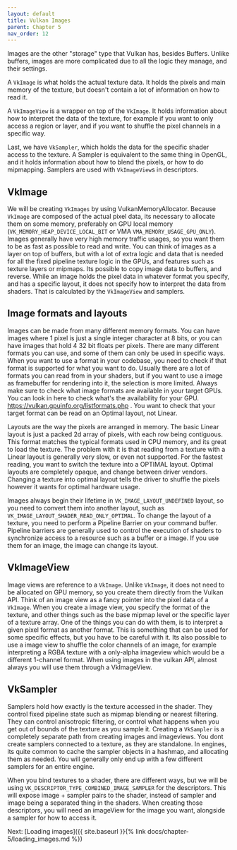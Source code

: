 ```yaml
---
layout: default
title: Vulkan Images
parent: Chapter 5
nav_order: 12
---
```



Images are the other "storage" type that Vulkan has, besides Buffers. Unlike buffers, images are more complicated due to all the logic they manage, and their settings.

A `VkImage` is what holds the actual texture data. It holds the pixels and main memory of the texture, but doesn't contain a lot of information on how to read it.

A `VkImageView` is a wrapper on top of the `VkImage`. It holds information about how to interpret the data of the texture, for example if you want to only access a region or layer, and if you want to shuffle the pixel channels in a specific way.

Last, we have `VkSampler`, which holds the data for the specific shader access to the texture. A Sampler is equivalent to the same thing in OpenGL, and it holds information about how to blend the pixels, or how to do mipmapping. Samplers are used with `VkImageView`s in descriptors.

## VkImage
We will be creating `VkImages` by using VulkanMemoryAllocator. Because `VkImage` are composed of the actual pixel data, its necessary to allocate them on some memory, preferably on GPU local memory (`VK_MEMORY_HEAP_DEVICE_LOCAL_BIT` or VMA `VMA_MEMORY_USAGE_GPU_ONLY`). Images generally have very high memory traffic usages, so you want them to be as fast as possible to read and write. 
You can think of images as a layer on top of buffers, but with a lot of extra logic and data that is needed for all the fixed pipeline texture logic in the GPUs, and features such as texture layers or mipmaps. Its possible to copy image data to buffers, and reverse. 
While an image holds the pixel data in whatever format you specify, and has a specific layout, it does not specify how to interpret the data from shaders. That is calculated by the `VkImageView` and samplers.

## Image formats and layouts

Images can be made from many different memory formats. You can have images where 1 pixel is just a single integer character at 8 bits, or you can have images that hold 4 32 bit floats per pixels. There are many different formats you can use, and some of them can only be used in specific ways. When you want to use a format in your codebase, you need to check if that format is supported for what you want to do. Usually there are a lot of formats you can read from in your shaders, but if you want to use a image as framebuffer for rendering into it, the selection is more limited.  Always make sure to check what image formats are available in your target GPUs. You can look in here to check what's the availability for your GPU. https://vulkan.gpuinfo.org/listformats.php . You want to check that your target format can be read on an Optimal layout, not Linear.

Layouts are the way the pixels are arranged in memory. The basic Linear layout is just a packed 2d array of pixels, with each row being contiguous. This format matches the typical formats used in CPU memory, and its great to load the texture. The problem with it is that reading from a texture with a Linear layout is generally very slow, or even not supported. For the fastest reading, you want to switch the texture into a OPTIMAL layout. Optimal layouts are completely opaque, and change between driver vendors. Changing a texture into optimal layout tells the driver to shuffle the pixels however it wants for optimal hardware usage.
 
Images always begin their lifetime in `VK_IMAGE_LAYOUT_UNDEFINED` layout, so you need to convert them into another layout, such as `VK_IMAGE_LAYOUT_SHADER_READ_ONLY_OPTIMAL`. To change the layout of a texture, you need to perform a Pipeline Barrier on your command buffer. Pipeline barriers are generally used to control the execution of shaders to synchronize access to a resource such as a buffer or a image. If you use them for an image, the image can change its layout.

## VkImageView
Image views are reference to a `VkImage`. Unlike `VkImage`, it does not need to be allocated on GPU memory, so you create them directly from the Vulkan API. Think of an image view as a fancy pointer into the pixel data of a `VkImage`. When you create a image view, you specify the format of the texture, and other things such as the base mipmap level or the specific layer of a texture array.
One of the things you can do with them, is to interpret a given pixel format as another format. This is something that can be used for some specific effects, but you have to be careful with it. Its also possible to use a image view to shuffle the color channels of an image, for example interpreting a RGBA texture with a only-alpha imageview which would be a different 1-channel format. 
When using images in the vulkan API, almost always you will use them through a VkImageView. 

## VkSampler
Samplers hold how exactly is the texture accessed in the shader. They control fixed pipeline state such as mipmap blending or nearest filtering. They can control anisotropic filtering, or control what happens when you get out of bounds of the texture as you sample it. 
Creating a `VkSampler` is a completely separate path from creating images and imageviews. You dont create samplers connected to a texture, as they are standalone. In engines, its quite common to cache the sampler objects in a hashmap, and allocating them as needed. You will generally only end up with a few different samplers for an entire engine.

When you bind textures to a shader, there are different ways, but we will be using `VK_DESCRIPTOR_TYPE_COMBINED_IMAGE_SAMPLER` for the descriptors. This will expose image + sampler pairs to the shader, instead of sampler and image being a separated thing in the shaders. When creating those descriptors, you will need an imageView for the image you want, alongside a sampler for how to access it.



Next: [Loading images]({{ site.baseurl }}{% link docs/chapter-5/loading_images.md %})


